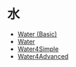 # 水

 * [Water (Basic)](Standard_Assets-Water_Basic.md)
 * [Water](Standard_Assets-Water.md)
 * [Water4Simple](Standard_Assets-Water4Simple.md)
 * [Water4Advanced](Standard_Assets-Water4Advanced.md)